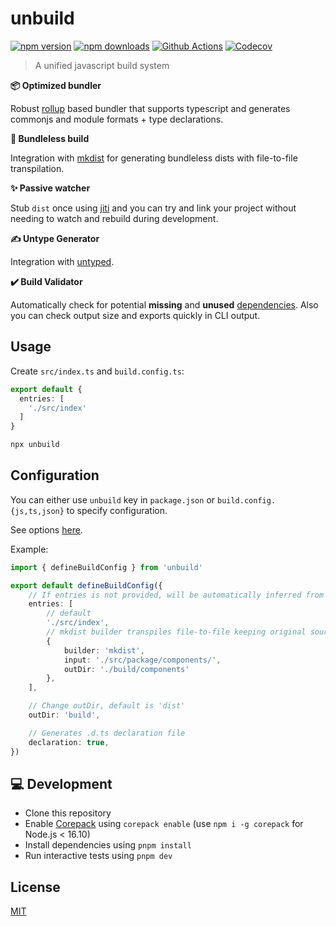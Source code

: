 # unbuild

[![npm version][npm-version-src]][npm-version-href]
[![npm downloads][npm-downloads-src]][npm-downloads-href]
[![Github Actions][github-actions-src]][github-actions-href]
[![Codecov][codecov-src]][codecov-href]

> A unified javascript build system

**📦 Optimized bundler**

Robust [rollup](https://rollupjs.org) based bundler that supports typescript and generates commonjs and module formats + type declarations.

**📁 Bundleless build**

Integration with [mkdist](https://github.com/unjs/mkdist) for generating bundleless dists with file-to-file transpilation.

**✨ Passive watcher**

Stub `dist` once using  [jiti](https://github.com/unjs/jiti) and you can try and link your project without needing to watch and rebuild during development.

**✍ Untype Generator**

Integration with [untyped](https://github.com/unjs/untyped).

**✔️ Build Validator**

Automatically check for potential **missing** and **unused** [dependencies](https://docs.npmjs.com/cli/v7/configuring-npm/package-json#dependencies). Also you can check output size and exports quickly in CLI output.

## Usage

Create `src/index.ts` and `build.config.ts`:

```ts
export default {
  entries: [
    './src/index'
  ]
}
```

```sh
npx unbuild
```

## Configuration

You can either use `unbuild` key in `package.json` or `build.config.{js,ts,json}` to specify configuration.

See options [here](./src/types.ts).

Example:

```ts
import { defineBuildConfig } from 'unbuild'

export default defineBuildConfig({
    // If entries is not provided, will be automatically inferred from package.json 
    entries: [
        // default
        './src/index',
        // mkdist builder transpiles file-to-file keeping original sources structure
        {
            builder: 'mkdist',
            input: './src/package/components/',
            outDir: './build/components'
        },
    ],

    // Change outDir, default is 'dist'
    outDir: 'build',

    // Generates .d.ts declaration file
    declaration: true,
})
```

## 💻 Development

- Clone this repository
- Enable [Corepack](https://github.com/nodejs/corepack) using `corepack enable` (use `npm i -g corepack` for Node.js < 16.10)
- Install dependencies using `pnpm install`
- Run interactive tests using `pnpm dev`

## License

[MIT](./LICENSE)

<!-- Badges -->
[npm-version-src]: https://img.shields.io/npm/v/unbuild?style=flat-square
[npm-version-href]: https://npmjs.com/package/unbuild

[npm-downloads-src]: https://img.shields.io/npm/dm/unbuild?style=flat-square
[npm-downloads-href]: https://npmjs.com/package/unbuild

[github-actions-src]: https://img.shields.io/github/workflow/status/unjs/unbuild/ci/main?style=flat-square
[github-actions-href]: https://github.com/unjs/unbuild/actions?query=workflow%3Aci

[codecov-src]: https://img.shields.io/codecov/c/gh/unjs/unbuild/main?style=flat-square
[codecov-href]: https://codecov.io/gh/unjs/unbuild
